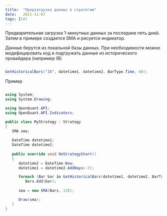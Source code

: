```yaml
---
title:  "Предзагрузка данных в стратегию"
date:   2021-11-07
tags: [C#]
---
```



Предварительная загрузка 1-минутных данных за последние пять дней. Затем
в примере создается SMA и рисуется индикатор.


Данные берутся из локальной базы данных. При необходимости можно модифицировать код
и подгружать данные из исторического провайдера (например IB)

```C#

GetHistoricalBars("IB", datetime1, datetime2, BarType.Time, 60);

```

Пример

```C#

using System;
using System.Drawing;

using OpenQuant.API;
using OpenQuant.API.Indicators;

public class MyStrategy : Strategy
{
   SMA sma;
   
   DateTime datetime1;
   DateTime datetime2;
       
   public override void OnStrategyStart()
   {
      datetime2 = DateTime.Now;
      datetime1 = datetime2.AddDays(-5); 

      foreach (Bar bar in GetHistoricalBars(datetime1, datetime2, BarType.Time, 60))
         Bars.Add(bar);             
       
      sma = new SMA(Bars, 128);

      Draw(sma);
   }
}

```

